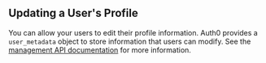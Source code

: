 ## Updating a User's Profile

You can allow your users to edit their profile information. Auth0 provides a `user_metadata` object to store information that users can modify. See the [management API documentation](api/management/v2) for more information.